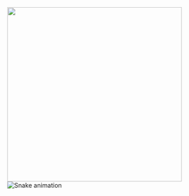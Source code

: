 <img style = "width:400px" src = "https://user-images.githubusercontent.com/74038190/225813708-98b745f2-7d22-48cf-9150-083f1b00d6c9.gif">
<br>
<img src="https://raw.githubusercontent.com/jesslynamanda13/jesslynamanda13/output/snake.svg" alt="Snake animation" />

